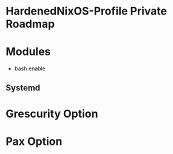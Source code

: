 # HardenedNixOS-Profile Private Roadmap

# Modules
  * bash enable
## Systemd

# Grescurity Option
# Pax Option

